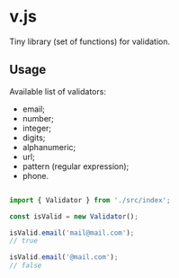 # v.js

Tiny library (set of functions) for validation.

## Usage

Available list of validators:
- email;
- number;
- integer;
- digits;
- alphanumeric;
- url;
- pattern (regular expression);
- phone.

```js

import { Validator } from './src/index';

const isValid = new Validator();

isValid.email('mail@mail.com');
// true

isValid.email('@mail.com');
// false

```
